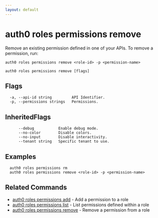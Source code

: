 ```yaml
---
layout: default
---
```

# auth0 roles permissions remove

Remove an existing permission defined in one of your APIs. To remove a permission, run:

`auth0 roles permissions remove <role-id> -p <permission-name>`

```
auth0 roles permissions remove [flags]
```


## Flags

```
  -a, --api-id string         API Identifier.
  -p, --permissions strings   Permissions.
```


## InheritedFlags

```
      --debug           Enable debug mode.
      --no-color        Disable colors.
      --no-input        Disable interactivity.
      --tenant string   Specific tenant to use.
```

## Examples

```
  auth0 roles permissions rm
  auth0 roles permissions remove <role-id> -p <permission-name>
```


## Related Commands

- [auth0 roles permissions add](auth0_roles_permissions_add.md) - Add a permission to a role
- [auth0 roles permissions list](auth0_roles_permissions_list.md) - List permissions defined within a role
- [auth0 roles permissions remove](auth0_roles_permissions_remove.md) - Remove a permission from a role


